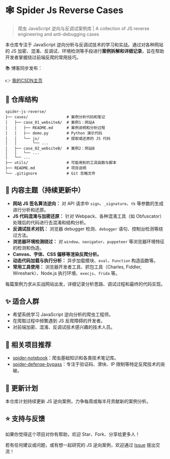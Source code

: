 # 🕸️ Spider Js Reverse Cases

> 爬虫 JavaScript 逆向与反调试案例库 | A collection of JS reverse engineering and anti-debugging cases

本仓库专注于 JavaScript 逆向分析与反调试技术的学习和实战。通过对各种网站的 JS 加密、混淆、反调试、环境检测等手段进行**案例拆解和详细记录**，旨在帮助开发者掌握绕过前端反爬的常用技巧。

📚 博客同步发布：

👉 [我的CSDN主页](https://blog.csdn.net/2401_87328929)

## 📖 仓库结构

```
spider-js-reverse/
├── cases/                 # 案例分析代码和笔记
│   ├── case_01_websiteA/  # 案例1：网站A
│   │   ├── README.md      # 案例说明和分析过程
│   │   ├── demo.py        # Python 演示代码
│   │   └── js/            # 提取或还原的 JS 代码
│   │       └── ...
│   ├── case_02_websiteB/  # 案例2：网站B
│   │   └── ...
│   └── ...
├── utils/                 # 可能用到的工具函数与脚本
├── README.md              # 项目说明
└── .gitignore             # Git 忽略文件
```

## 📌 内容主题（持续更新中）

- **网站 JS 签名算法逆向：** 对 API 请求中 `sign`、`_signature`、`tk` 等参数的生成进行分析和还原。
- **JS 代码混淆与加密还原：** 针对 Webpack、各种混淆工具（如 Obfuscator）处理后的代码进行去混淆和结构分析。
- **反调试技术对抗：** 浏览器 debugger 检测、`debugger` 语句、控制台检测等绕过方法。
- **浏览器环境检测绕过：** 对 `window`、`navigator`、`puppeteer` 等浏览器环境特征的检测和伪造。
- **Canvas、字体、CSS 偏移等渲染反爬分析。**
- **动态代码加载与执行分析：** 异步加载模块、`eval`、`Function` 构造函数等。
- **常用工具使用：** 浏览器开发者工具、抓包工具（Charles, Fiddler, Wireshark）、Node.js 执行环境、`execjs`、`frida` 等。

每篇案例力求从实战网站出发，详细记录分析思路、调试过程和最终的代码实现。

## ✨ 适合人群

- 希望系统学习 JavaScript 逆向分析的爬虫工程师。
- 在爬取过程中频繁遇到 JS 反爬障碍的开发者。
- 对前端加密、混淆、反调试技术感兴趣的技术人员。

## 📌 相关项目推荐

- [spider-notebook](https://github.com/Annyfee/spider-notebook)：爬虫基础知识和各类技术笔记库。
- [spider-defense-bypass](https://github.com/Annyfee/spider-defense-bypass)：专注于验证码、滑块、IP 限制等特定反爬技术的突破。

## 🧭 更新计划

本仓库计划持续更新 JS 逆向案例，力争每周或每半月贡献新的案例分析。

## ⭐️ 支持与反馈

如果你觉得这个项目对你有帮助，欢迎 Star、Fork、分享给更多人！

若有任何建议或问题，或有想一起研究的 JS 逆向案例，欢迎通过 [Issue](https://github.com/Annyfee/js-spider-reverse/issues) 提出交流！